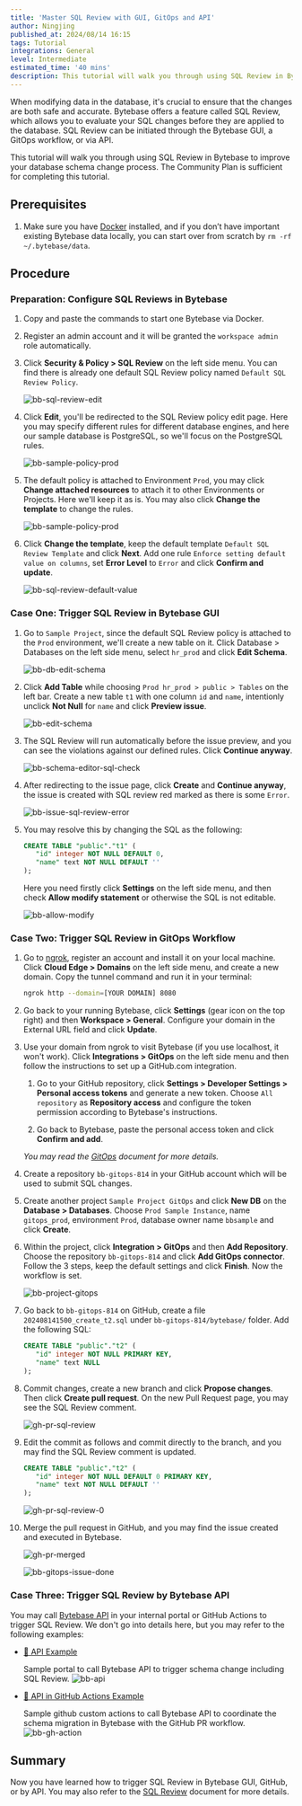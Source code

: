 ```yaml
---
title: 'Master SQL Review with GUI, GitOps and API'
author: Ningjing
published_at: 2024/08/14 16:15
tags: Tutorial
integrations: General
level: Intermediate
estimated_time: '40 mins'
description: This tutorial will walk you through using SQL Review in Bytebase to improve your database schema change process.
---
```


When modifying data in the database, it's crucial to ensure that the changes are both safe and accurate. Bytebase offers a feature called SQL Review, which allows you to evaluate your SQL changes before they are applied to the database. SQL Review can be initiated through the Bytebase GUI, a GitOps workflow, or via API.

This tutorial will walk you through using SQL Review in Bytebase to improve your database schema change process. The Community Plan is sufficient for completing this tutorial.

## Prerequisites

1. Make sure you have [Docker](https://www.docker.com/) installed, and if you don’t have important existing Bytebase data locally, you can start over from scratch by `rm -rf ~/.bytebase/data`.

## Procedure

### Preparation: Configure SQL Reviews in Bytebase

1. Copy and paste the commands to start one Bytebase via Docker.

   <IncludeBlock url="/docs/get-started/install/terminal-docker-run-volume"></IncludeBlock>

1. Register an admin account and it will be granted the `workspace admin` role automatically.

1. Click **Security & Policy > SQL Review** on the left side menu. You can find there is already one default SQL Review policy named `Default SQL Review Policy`.
  
   ![bb-sql-review-edit](/content/docs/tutorials/sql-review/bb-sql-review-edit.webp)

1. Click **Edit**, you'll be redirected to the SQL Review policy edit page. Here you may specify different rules for different database engines, and here our sample database is PostgreSQL, so we'll focus on the PostgreSQL rules.

   ![bb-sample-policy-prod](/content/docs/tutorials/sql-review/bb-sample-policy-prod.webp)

1. The default policy is attached to Environment `Prod`, you may click **Change attached resources** to attach it to other Environments or Projects. Here we'll keep it as is. You may also click **Change the template** to change the rules.

   ![bb-sample-policy-prod](/content/docs/tutorials/sql-review/bb-sample-policy-prod.webp)

1. Click **Change the template**, keep the default template `Default SQL Review Template` and click **Next**. Add one rule `Enforce setting default value on columns`, set **Error Level** to `Error` and click **Confirm and update**.

   ![bb-sql-review-default-value](/content/docs/tutorials/sql-review/bb-sql-review-default-value.webp)

### Case One: Trigger SQL Review in Bytebase GUI

1. Go to `Sample Project`, since the default SQL Review policy is attached to the `Prod` environment, we'll create a new table on it. Click Database > Databases on the left side menu, select `hr_prod` and click **Edit Schema**.

   ![bb-db-edit-schema](/content/docs/tutorials/sql-review/bb-db-edit-schema.webp)

1. Click **Add Table** while choosing `Prod hr_prod > public > Tables` on the left bar. Create a new table `t1` with one column `id` and `name`, intentionly unclick **Not Null** for `name` and click **Preview issue**.

   ![bb-edit-schema](/content/docs/tutorials/sql-review/bb-edit-schema.webp)

1. The SQL Review will run automatically before the issue preview, and you can see the violations against our defined rules. Click **Continue anyway**.

   ![bb-schema-editor-sql-check](/content/docs/tutorials/sql-review/bb-schema-editor-sql-check.webp)

1. After redirecting to the issue page, click **Create** and **Continue anyway**, the issue is created with SQL review red marked as there is some `Error`.

   ![bb-issue-sql-review-error](/content/docs/tutorials/sql-review/bb-issue-sql-review-error.webp)


1. You may resolve this by changing the SQL as the following:

   ```sql
   CREATE TABLE "public"."t1" (
      "id" integer NOT NULL DEFAULT 0,
      "name" text NOT NULL DEFAULT ''
   );
   ```

   Here you need firstly click **Settings** on the left side menu, and then check **Allow modify statement** or otherwise the SQL is not editable.

      ![bb-allow-modify](/content/docs/tutorials/sql-review/bb-allow-modify.webp)

### Case Two: Trigger SQL Review in GitOps Workflow

1. Go to [ngrok](https://ngrok.com/), register an account and install it on your local machine. Click **Cloud Edge > Domains** on the left side menu, and create a new domain. Copy the tunnel command and run it in your terminal:

   ```bash
   ngrok http --domain=[YOUR DOMAIN] 8080
   ```

1. Go back to your running Bytebase, click **Settings** (gear icon on the top right) and then **Workspace > General**. Configure your domain in the External URL field and click **Update**.

1. Use your domain from ngrok to visit Bytebase (if you use localhost, it won't work). Click **Integrations > GitOps** on the left side menu and then follow the instructions to set up a GitHub.com integration.
   
   1. Go to your GitHub repository, click **Settings > Developer Settings > Personal access tokens** and generate a new token. Choose `All repository` as **Repository access** and configure the token permission according to Bytebase's instructions.
   
   1. Go back to Bytebase, paste the personal access token and click **Confirm and add**.
   
   _You may read the [GitOps](/docs/vcs-integration/add-git-provider/) document for more details._

1. Create a repository `bb-gitops-814` in your GitHub account which will be used to submit SQL changes.

1. Create another project `Sample Project GitOps` and click **New DB** on the **Database > Databases**. Choose `Prod Sample Instance`, name `gitops_prod`, environment `Prod`, database owner name `bbsample` and click **Create**.

1. Within the project, click **Integration > GitOps** and then **Add Repository**. Choose the repository `bb-gitops-814` and click **Add GitOps connector**. Follow the 3 steps, keep the default settings and click **Finish**. Now the workflow is set.

   ![bb-project-gitops](/content/docs/tutorials/sql-review/bb-project-gitops.webp)

1. Go back to `bb-gitops-814` on GitHub, create a file `202408141500_create_t2.sql` under `bb-gitops-814/bytebase/` folder. Add the following SQL:

   ```sql
   CREATE TABLE "public"."t2" (
      "id" integer NOT NULL PRIMARY KEY,
      "name" text NULL
   );
   ```

1. Commit changes, create a new branch and click **Propose changes**. Then click **Create pull request**. On the new Pull Request page, you may see the SQL Review comment.

   ![gh-pr-sql-review](/content/docs/tutorials/sql-review/gh-pr-sql-review.webp)

1. Edit the commit as follows and commit directly to the branch, and you may find the SQL Review comment is updated.

   ```sql
   CREATE TABLE "public"."t2" (
      "id" integer NOT NULL DEFAULT 0 PRIMARY KEY,
      "name" text NOT NULL DEFAULT ''
   );
   ```

   ![gh-pr-sql-review-0](/content/docs/tutorials/sql-review/gh-pr-sql-review-0.webp)

1. Merge the pull request in GitHub, and you may find the issue created and executed in Bytebase.

   ![gh-pr-merged](/content/docs/tutorials/sql-review/gh-pr-merged.webp)

   ![bb-gitops-issue-done](/content/docs/tutorials/sql-review/bb-gitops-issue-done.webp)

### Case Three: Trigger SQL Review by Bytebase API

You may call [Bytebase API](/docs/api/sql-review/) in your internal portal or GitHub Actions to trigger SQL Review. We don't go into details here, but you may refer to the following examples:

- [🐙 API Example](https://github.com/bytebase/api-example)

  Sample portal to call Bytebase API to trigger schema change including SQL Review.
  ![bb-api](/content/docs/tutorials/sql-review/bb-api.webp)

- [🐙 API in GitHub Actions Example](https://github.com/bytebase/github-action-example)

  Sample github custom actions to call Bytebase API to coordinate the schema migration in Bytebase with the GitHub PR workflow.
  ![bb-gh-action](/content/docs/tutorials/sql-review/bb-gh-action.webp)

## Summary

Now you have learned how to trigger SQL Review in Bytebase GUI, GitHub, or by API. You may also refer to the [SQL Review](/docs/sql-review/) document for more details.

